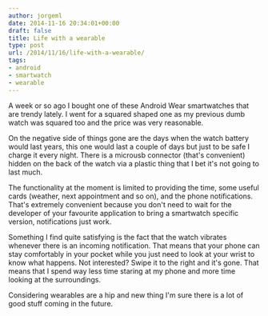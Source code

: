 ```yaml
---
author: jorgeml
date: 2014-11-16 20:34:01+00:00
draft: false
title: Life with a wearable
type: post
url: /2014/11/16/life-with-a-wearable/
tags:
- android
- smartwatch
- wearable
---
```


A week or so ago I bought one of these Android Wear smartwatches that are trendy lately. I went for a squared shaped one as my previous dumb watch was squared too and the price was very reasonable.

On the negative side of things gone are the days when the watch battery would last years, this one would last a couple of days but just to be safe I charge it every night. There is a microusb connector (that's convenient) hidden on the back of the watch via a plastic thing that I bet it's not going to last much.

The functionality at the moment is limited to providing the time, some useful cards (weather, next appointment and so on), and the phone notifications. That's extremely convenient because you don't need to wait for the developer of your favourite application to bring a smartwatch specific version, notifications just work.

Something I find quite satisfying is the fact that the watch vibrates whenever there is an incoming notification. That means that your phone can stay comfortably in your pocket while you just need to look at your wrist to know what happens. Not interested? Swipe it to the right and it's gone. That means that I spend way less time staring at my phone and more time looking at the surroundings.

Considering wearables are a hip and new thing I'm sure there is a lot of good stuff coming in the future.
